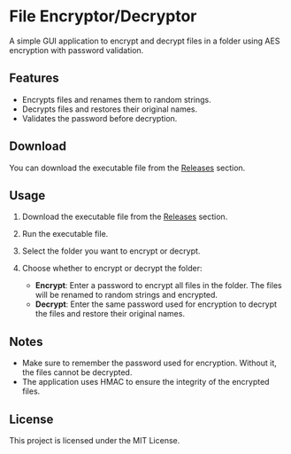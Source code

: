 # File Encryptor/Decryptor

A simple GUI application to encrypt and decrypt files in a folder using AES encryption with password validation.

## Features

- Encrypts files and renames them to random strings.
- Decrypts files and restores their original names.
- Validates the password before decryption.

## Download

You can download the executable file from the [Releases](https://github.com/your-username/your-repo/releases) section.

## Usage

1. Download the executable file from the [Releases](https://github.com/your-username/your-repo/releases) section.

2. Run the executable file.

3. Select the folder you want to encrypt or decrypt.

4. Choose whether to encrypt or decrypt the folder:
   - **Encrypt**: Enter a password to encrypt all files in the folder. The files will be renamed to random strings and encrypted.
   - **Decrypt**: Enter the same password used for encryption to decrypt the files and restore their original names.

## Notes

- Make sure to remember the password used for encryption. Without it, the files cannot be decrypted.
- The application uses HMAC to ensure the integrity of the encrypted files.

## License

This project is licensed under the MIT License.

